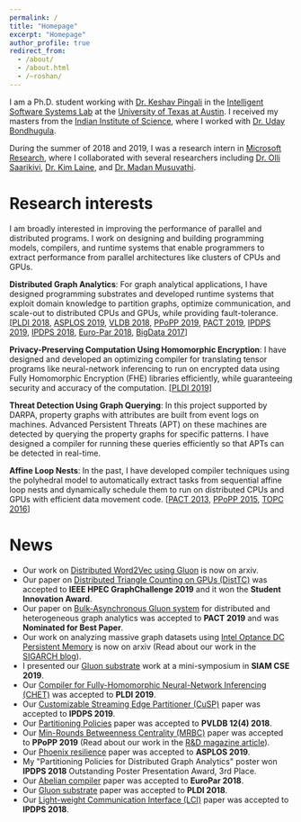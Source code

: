 ```yaml
---
permalink: /
title: "Homepage"
excerpt: "Homepage"
author_profile: true
redirect_from: 
  - /about/
  - /about.html
  - /~roshan/
---
```


I am a Ph.D. student working with [Dr. Keshav Pingali](https://www.cs.utexas.edu/~pingali/) 
in the [Intelligent Software Systems Lab](http://iss.ices.utexas.edu/) at the 
[University of Texas at Austin](https://www.cs.utexas.edu/). I received my masters from the 
[Indian Institute of Science](http://www.csa.iisc.ac.in/), where I worked with 
[Dr. Uday Bondhugula](http://drona.csa.iisc.ernet.in/~uday/).

During the summer of 2018 and 2019, I was a research intern in 
[Microsoft Research](https://www.microsoft.com/en-us/research/group/research-in-software-engineering-rise/), 
where I collaborated with several researchers including 
[Dr. Olli Saarikivi](https://www.microsoft.com/en-us/research/people/olsaarik/), 
[Dr. Kim Laine](https://www.microsoft.com/en-us/research/people/kilai/), and 
[Dr. Madan Musuvathi](https://www.microsoft.com/en-us/research/people/madanm/).

# Research interests

I am broadly interested in improving the performance of parallel and distributed programs. 
I work on designing and building programming models, compilers, and runtime systems that 
enable programmers to extract performance from parallel architectures like clusters of CPUs and GPUs. 

**Distributed Graph Analytics**: For graph analytical applications, I have designed 
programming substrates and developed runtime systems that exploit domain knowledge to 
partition graphs, optimize communication, and scale-out to distributed CPUs and GPUs, 
while providing fault-tolerance. 
[[PLDI 2018](https://roshandathathri.github.io/publication/2018-pldi), 
[ASPLOS 2019](https://roshandathathri.github.io/publication/2019-asplos), 
[VLDB 2018](https://roshandathathri.github.io/publication/2018-vldb), 
[PPoPP 2019](https://roshandathathri.github.io/publication/2019-ppopp), 
[PACT 2019](https://roshandathathri.github.io/publication/2019-pact), 
[IPDPS 2019](https://roshandathathri.github.io/publication/2019-ipdps), 
[IPDPS 2018](https://roshandathathri.github.io/publication/2018-ipdps), 
[Euro-Par 2018](https://roshandathathri.github.io/publication/2018-europar), 
[BigData 2017](https://roshandathathri.github.io/publication/2017-bigdata)]

**Privacy-Preserving Computation Using Homomorphic Encryption**: I have designed and 
developed an optimizing compiler for translating tensor programs like neural-network 
inferencing to run on encrypted data using Fully Homomorphic Encryption (FHE) libraries 
efficiently, while guaranteeing security and accuracy of the computation. 
[[PLDI 2019](https://roshandathathri.github.io/publication/2019-pldi)]

**Threat Detection Using Graph Querying**: In this project supported by DARPA, property 
graphs with attributes are built from event logs on machines. Advanced Persistent 
Threats (APT) on these machines are detected by querying the property graphs for 
specific patterns. I have designed a compiler for running these queries efficiently 
so that APTs can be detected in real-time.

**Affine Loop Nests**: In the past, I have developed compiler techniques using the 
polyhedral model to automatically extract tasks from sequential affine loop nests and 
dynamically schedule them to run on distributed CPUs and GPUs with efficient data 
movement code. 
[[PACT 2013](https://roshandathathri.github.io/publication/2013-pact), 
[PPoPP 2015](https://roshandathathri.github.io/publication/2015-ppopp), 
[TOPC 2016](https://roshandathathri.github.io/publication/2016-topc)]

# News

* Our work on [Distributed Word2Vec using Gluon](http://arxiv.org/abs/1909.03359) is now on arxiv.
* Our paper on [Distributed Triangle Counting on GPUs (DistTC)](https://roshandathathri.github.io/publication/2019-graphchallenge) was accepted to **IEEE HPEC GraphChallenge 2019** and it won the **Student Innovation Award**.
* Our paper on [Bulk-Asynchronous Gluon system](https://roshandathathri.github.io/publication/2019-pact) for distributed and heterogeneous graph analytics was accepted to **PACT 2019** and was **Nominated for Best Paper**.
* Our work on analyzing massive graph datasets using [Intel Optance DC Persistent Memory](https://arxiv.org/abs/1904.07162) is now on arxiv (Read about our work in the [SIGARCH blog](https://www.sigarch.org/using-intel-optane-dc-persistent-memory-for-in-memory-graph-analytics/)).
* I presented our [Gluon substrate](https://roshandathathri.github.io/publication/2018-pldi) work at a mini-symposium in **SIAM CSE 2019**.
* Our [Compiler for Fully-Homomorphic Neural-Network Inferencing (CHET)](https://roshandathathri.github.io/publication/2019-pldi) was accepted to **PLDI 2019**.
* Our [Customizable Streaming Edge Partitioner (CuSP)](https://roshandathathri.github.io/publication/2019-ipdps) paper was accepted to **IPDPS 2019**.
* Our [Partitioning Policies](https://roshandathathri.github.io/publication/2018-vldb) paper was accepted to **PVLDB 12(4) 2018**.
* Our [Min-Rounds Betweenness Centrality (MRBC)](https://roshandathathri.github.io/publication/2019-ppopp) paper was accepted to **PPoPP 2019** (Read about our work in the [R&D magazine article](https://www.rdmag.com/article/2019/04/determining-importance-connections-unstructured-data)).
* Our [Phoenix resilience](https://roshandathathri.github.io/publication/2019-asplos) paper was accepted to **ASPLOS 2019**.
* My "Partitioning Policies for Distributed Graph Analytics" poster won **IPDPS 2018** Outstanding Poster Presentation Award, 3rd Place.
* Our [Abelian compiler](https://roshandathathri.github.io/publication/2018-europar) paper was accepted to **EuroPar 2018**.
* Our [Gluon substrate](https://roshandathathri.github.io/publication/2018-pldi) paper was accepted to **PLDI 2018**.
* Our [Light-weight Communication Interface (LCI)](https://roshandathathri.github.io/publication/2018-ipdps) paper was accepted to **IPDPS 2018**.
